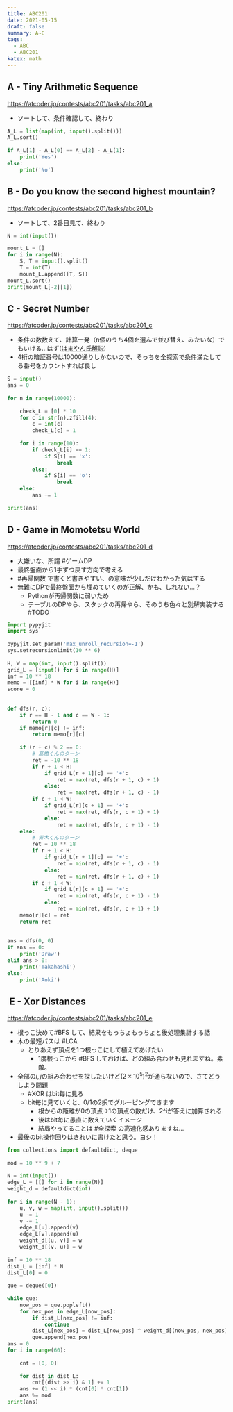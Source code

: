 ```yaml
---
title: ABC201
date: 2021-05-15
draft: false
summary: A~E
tags:
  - ABC
  - ABC201
katex: math
---
```

## A - Tiny Arithmetic Sequence
https://atcoder.jp/contests/abc201/tasks/abc201_a

* ソートして、条件確認して、終わり
```python
A_L = list(map(int, input().split()))  
A_L.sort()  
  
if A_L[1] - A_L[0] == A_L[2] - A_L[1]:  
    print('Yes')  
else:  
    print('No')
```

## B - Do you know the second highest mountain?
https://atcoder.jp/contests/abc201/tasks/abc201_b

+ ソートして、2番目見て、終わり
```python
N = int(input())

mount_L = []  
for i in range(N):  
    S, T = input().split()  
    T = int(T)  
    mount_L.append([T, S])  
mount_L.sort()  
print(mount_L[-2][1])
```

## C - Secret Number
https://atcoder.jp/contests/abc201/tasks/abc201_c

* 条件の数数えて、計算一発（n個のうち4個を選んで並び替え、みたいな）でもいける…はず([はまやん氏解説](https://blog.hamayanhamayan.com/entry/2021/05/15/235640))
* 4桁の暗証番号は10000通りしかないので、そっちを全探索で条件満たしてる番号をカウントすれば良し

```python
S = input()  
ans = 0  
  
for n in range(10000):  
  
    check_L = [0] * 10  
    for c in str(n).zfill(4):  
        c = int(c)  
        check_L[c] = 1  
  
    for i in range(10):  
        if check_L[i] == 1:  
            if S[i] == 'x':  
                break  
        else:  
            if S[i] == 'o':  
                break  
    else:  
        ans += 1  
  
print(ans)
```

## D - Game in Momotetsu World
https://atcoder.jp/contests/abc201/tasks/abc201_d

+ 大嫌いな、所謂 #ゲームDP
+ 最終盤面から1手ずつ戻す方向で考える
+ #再帰関数 で書くと書きやすい、の意味が少しだけわかった気はする
+ 無難にDPで最終盤面から埋めていくのが正解、かも、しれない…？
	+ Pythonが再帰関数に弱いため
	+ テーブルのDPやら、スタックの再帰やら、そのうち色々と別解実装する #TODO

```python
import pypyjit  
import sys  
  
pypyjit.set_param('max_unroll_recursion=-1')  
sys.setrecursionlimit(10 ** 6)  
  
H, W = map(int, input().split())  
grid_L = [input() for i in range(H)]  
inf = 10 ** 18  
memo = [[inf] * W for i in range(H)]  
score = 0  
  
  
def dfs(r, c):  
    if r == H - 1 and c == W - 1:  
        return 0  
    if memo[r][c] != inf:  
        return memo[r][c]  
  
    if (r + c) % 2 == 0:  
        # 高橋くんのターン  
        ret = -10 ** 18  
        if r + 1 < H:  
            if grid_L[r + 1][c] == '+':  
                ret = max(ret, dfs(r + 1, c) + 1)  
            else:  
                ret = max(ret, dfs(r + 1, c) - 1)  
        if c + 1 < W:  
            if grid_L[r][c + 1] == '+':  
                ret = max(ret, dfs(r, c + 1) + 1)  
            else:  
                ret = max(ret, dfs(r, c + 1) - 1)  
    else:  
        # 青木くんのターン  
        ret = 10 ** 18  
        if r + 1 < H:  
            if grid_L[r + 1][c] == '+':  
                ret = min(ret, dfs(r + 1, c) - 1)  
            else:  
                ret = min(ret, dfs(r + 1, c) + 1)  
        if c + 1 < W:  
            if grid_L[r][c + 1] == '+':  
                ret = min(ret, dfs(r, c + 1) - 1)  
            else:  
                ret = min(ret, dfs(r, c + 1) + 1)  
    memo[r][c] = ret  
    return ret  
  
  
ans = dfs(0, 0)  
if ans == 0:  
    print('Draw')  
elif ans > 0:  
    print('Takahashi')  
else:  
    print('Aoki')
```


##  E - Xor Distances
https://atcoder.jp/contests/abc201/tasks/abc201_e

+ 根っこ決めて#BFS して、結果をもっちょもっちょと後処理集計する話
+ 木の最短パスは #LCA
	+ とりあえず頂点を1つ根っこにして植えてあげたい
		+ 1度根っこから #BFS しておけば、どの組み合わせも見れますね。素敵。
+ 全部の$i,j$の組み合わせを探したいけど$(2\times10^5)^2$が通らないので、さてどうしよう問題
	+ #XOR はbit毎に見ろ
	+ bit毎に見ていくと、0/1の2択でグルーピングできます
		+ 根からの距離が0の頂点→1の頂点の数だけ、2^iが答えに加算される
		+ 後はbit毎に愚直に数えていくイメージ
		+ 結局やってることは #全探索 の高速化感ありますね…
+ 最後のbit操作回りはきれいに書けたと思う。ヨシ！

```python
from collections import defaultdict, deque  
  
mod = 10 ** 9 + 7  
  
N = int(input())  
edge_L = [[] for i in range(N)]  
weight_d = defaultdict(int)  
  
for i in range(N - 1):  
    u, v, w = map(int, input().split())  
    u -= 1  
    v -= 1  
    edge_L[u].append(v)  
    edge_L[v].append(u)  
    weight_d[(u, v)] = w  
    weight_d[(v, u)] = w  
  
inf = 10 ** 18  
dist_L = [inf] * N  
dist_L[0] = 0  
  
que = deque([0])  
  
while que:  
    now_pos = que.popleft()  
    for nex_pos in edge_L[now_pos]:  
        if dist_L[nex_pos] != inf:  
            continue  
        dist_L[nex_pos] = dist_L[now_pos] ^ weight_d[(now_pos, nex_pos)]  
        que.append(nex_pos)  
ans = 0  
for i in range(60):  
  
    cnt = [0, 0]  
  
    for dist in dist_L:  
        cnt[(dist >> i) & 1] += 1  
    ans += (1 << i) * (cnt[0] * cnt[1])  
    ans %= mod  
print(ans)

```